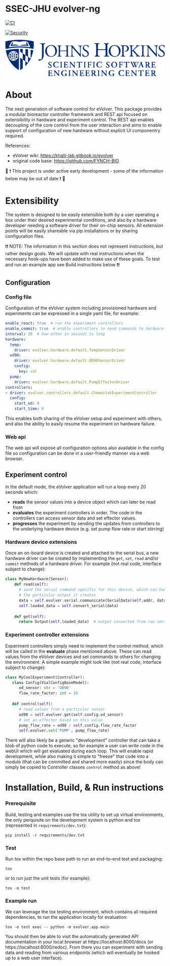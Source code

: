 # SSEC-JHU evolver-ng

[![CI](https://github.com/ssec-jhu/evolver-ng/actions/workflows/ci.yml/badge.svg)](https://github.com/ssec-jhu/evolver-ng/actions/workflows/ci.yml)
<!---[![Documentation Status](https://readthedocs.org/projects/ssec-jhu-evolver-ng/badge/?version=latest)](https://ssec-jhu-evolver-ng.readthedocs.io/en/latest/?badge=latest) --->
<!---[![codecov](https://codecov.io/gh/ssec-jhu/evolver-ng/branch/main/graph/badge.svg?token=0KPNKHRC2V)](https://codecov.io/gh/ssec-jhu/evolver-ng) --->
[![Security](https://github.com/ssec-jhu/evolver-ng/actions/workflows/security.yml/badge.svg)](https://github.com/ssec-jhu/evolver-ng/actions/workflows/security.yml)
<!---[![DOI](https://zenodo.org/badge/<insert_ID_number>.svg)](https://zenodo.org/badge/latestdoi/<insert_ID_number>) --->


![SSEC-JHU Logo](docs/_static/SSEC_logo_horiz_blue_1152x263.png)

# About

The next generation of software control for eVolver. This package provides a modular bioreactor controller framework and
REST api focused on extensibility in hardware and experiment control. The REST api enables decoupling of the core
control from the user interaction and aims to enable support of configuration of new hardware without explicit UI
componentry required.

References:
* eVolver wiki: https://khalil-lab.gitbook.io/evolver
* original code base: https://github.com/FYNCH-BIO


🚧 ❗ This project is under active early development - some of the information below may be out of date ❗ 🚧


# Extensibility

The system is designed to be easily extensible both by a user operating a box under their desired experimental
conditions, and also by a hardware developer needing a software driver for their on-chip sensors. All extension points
will be easily shareable via pip installations or by sharing configuration files.

❗❗ NOTE: The information in this section does not represent instructions, but rather design goals. We will update with
real instructions when the necessary hook-ups have been added to make use of these goals. To test and run an example app
see Build instructions below ❗❗

## Configuration

### Config file

Configuration of the eVolver system including provisioned hardware and experiments can be expressed in a single yaml
file, for example:

```yaml
enable_react: true  # run the experiment controllers
enable_commit: true  # enable controllers to send commands to hardware
interval: 20  # how often in seconds to loop
hardware:
  temp:
    driver: evolver.hardware.default.TempSensorDriver
  od90:
    driver: evolver.hardware.default.OD90SensorDriver
    config:
      key: val
  pump:
    driver: evolver.hardware.default.PumpEffectorDriver
controllers:
- driver: evolver.controllers.default.ChemostatExperimentController
  config:
    start_od: 0
    start_time: 0
```

This enables both sharing of the eVolver setup and experiment with others, and also the ability to easily resume the
experiment on hardware failure.

### Web api

The web api will expose all configuration options also available in the config file so configuration can be done in a
user-friendly manner via a web browser.

## Experiment control

In the default mode, the eVolver application will run a loop every 20 seconds which:

* **reads** the sensor values into a device object which can later be read from
* **evaluates** the experiment controllers in order. The code in the controllers can access sensor data and set effector
  values.
* **progresses** the experiment by sending the updates from controllers to the underlying hardware device (e.g. set pump
  flow rate or start stirring)


### Hardware device extensions

Once an on-board device is created and attached to the serial bus, a new hardware driver can be created by implementing
the `get`, `set`, `read` and/or `commit` methods of a hardware driver. For example (not real code, interface subject to
change):


```py
class MyNewHardware(Sensor):
    def read(self):
      # send the serial command specific for this device, which can handle
      # the particular output it creates
      data = self.evolver.serial.communicate(SerialData(self.addr, data_bytes, kind='r'))
      self.loaded_data = self.convert_serial(data)

    def get(self):
      return Output(self.loaded_data)  # output converted from raw serial to real data
```

### Experiment controller extensions

Experiment controllers simply need to implement the control method, which will be called in the **evaluate** phase
mentioned above. These can read values from the eVolver devices and set commands to others for changing the
environment. A simple example might look like (not real code, interface subject to change):


```py
class MyCoolExperiment(Controller):
   class Config(VialConfigBaseModel):
      od_sensor: str = 'OD90'
      flow_rate_factor: int = 10

   def control(self):
      # read values from a particular sensor
      od90 = self.evolver.get(self.config.od_sensor)
      # set an effector based on this value
      pump_flow_rate = od90 / self.config.flow_rate_factor
      self.evolver.set('PUMP', pump_flow_rate)
```

There will also likely be a generic "development" controller that can take a blob of python code to execute, so for
example a user can write code in the webUI which will get evaluated during each loop. This will enable rapid
development, while also making it simple to "freeze" that code into a module (that can be committed and shared more
easily) since the body can simply be copied to Controller classes `control` method as above!

# Installation, Build, & Run instructions

### Prerequisite

Build, testing and examples use the tox utility to set up virtual environments, the only perquisite on the development
system is python and tox (represented in `requirements/dev.txt`):

```
pip install -r requirements/dev.txt
```

### Test

Run tox within the repo base path to run an end-to-end test and packaging:

```
tox
```

or to run just the unit tests (for example):

```
tox -e test
```

### Example run

We can leverage the tox testing environment, which contains all required dependencies, to run the application locally
for evaluation:

```
tox -e test exec -- python -m evolver.app.main
```

You should then be able to visit the automatically generated API documentation in your local browser at
https://localhost:8000/docs (or https://localhost:8000/redoc). From there you can experiment with sending
data and reading from various endpoints (which will eventually be hooked up to a web user interface).
